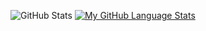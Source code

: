 ![GitHub Stats](https://github-readme-stats.vercel.app/api?username=duongdang2003&theme=tokyonight)
[![My GitHub Language Stats](https://github-readme-stats.vercel.app/api/top-langs/?username=duongdang2003&langs_count=5&theme=tokyonight)]()
